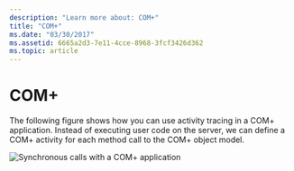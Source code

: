 ```yaml
---
description: "Learn more about: COM+"
title: "COM+"
ms.date: "03/30/2017"
ms.assetid: 6665a2d3-7e11-4cce-8968-3fcf3426d362
ms.topic: article
---
```

# COM+

The following figure shows how you can use activity tracing in a COM+ application. Instead of executing user code on the server, we can define a COM+ activity for each method call to the COM+ object model.  
  
 ![Synchronous calls with a COM&#43; application](media/com-tracing.gif "Com+Tracing")
